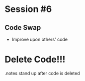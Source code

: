 <!SLIDE bullets incremental>

# Session #6
## Code Swap

* Improve upon others' code


<!SLIDE bullets incremental>

# Delete Code!!!

.notes stand up after code is deleted